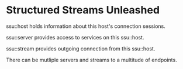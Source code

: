 Structured Streams Unleashed
============================

ssu::host holds information about this host's connection sessions.

ssu::server provides access to services on this ssu::host.

ssu::stream provides outgoing connection from this ssu::host.

There can be mutliple servers and streams to a multitude of endpoints.

